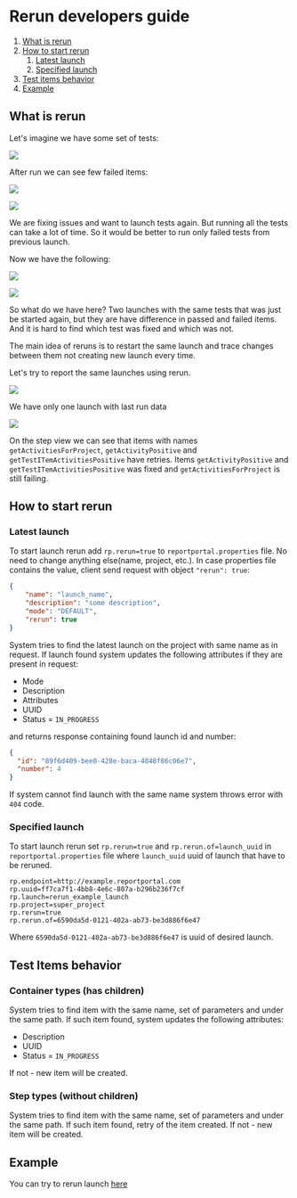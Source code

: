 # Rerun developers guide

1. [What is rerun](#what-is-rerun)
1. [How to start rerun](#how-to-start-rerun)
    1. [Latest launch](#latest-launch)
    1. [Specified launch](#specified-launch)
1. [Test items behavior](#test-items-behavior)
1. [Example](#example)

## What is rerun

Let's imagine we have some set of tests:

![](images/rerun/tests.png)

After run we can see few failed items:

![](images/rerun/launch_filed_1.png)

![](images/rerun/launch_failed_rp_1.png)

We are fixing issues and want to launch tests again. But running all the tests can take a lot of time. So it would be better to run only failed tests from previous launch.

Now we have the following:

![](images/rerun/launch_failed_2.png)

![](images/rerun/launch_failed_rp_2.png)

So what do we have here? Two launches with the same tests that was just be started again, but they are have difference in passed and failed items. And it is hard to find which test was fixed and which was not.

The main idea of reruns is to restart the same launch and trace changes between them not creating new launch every time.

Let's try to report the same launches using rerun.

![](images/rerun/rp_rerun_1.png)

We have only one launch with last run data

![](images/rerun/rp_rerun_step_view.png)

On the step view we can see that items with names `getActivitiesForProject`, `getActivityPositive` and `getTestITemActivitiesPositive` have retries. Items `getActivityPositive` and `getTestITemActivitiesPositive` was fixed and `getActivitiesForProject` is still failing.

## How to start rerun

### Latest launch

To start launch rerun add `rp.rerun=true` to `reportportal.properties` file. No need to change anything else(name, project, etc.). In case properties file contains the value, client send request with object `"rerun": true`:
```json
{
    "name": "launch_name",
    "description": "some description",
    "mode": "DEFAULT",
    "rerun": true
}
```

System tries to find the latest launch on the project with same name as in request. If launch found system updates the following attributes if they are present in request:
- Mode
- Description
- Attributes
- UUID
- Status = `IN_PROGRESS` 

and returns response containing found launch id and number:
```json
{
  "id": "89f6d409-bee0-428e-baca-4848f86c06e7",
  "number": 4
}
```

If system cannot find launch with the same name system throws error with `404` code.

### Specified launch

To start launch rerun set `rp.rerun=true` and `rp.rerun.of=launch_uuid` in `reportportal.properties` file where `launch_uuid` uuid of launch that have to be reruned.

```properties
rp.endpoint=http://example.reportportal.com
rp.uuid=ff7ca7f1-4bb8-4e6c-807a-b296b236f7cf
rp.launch=rerun_example_launch
rp.project=super_project
rp.rerun=true
rp.rerun.of=6590da5d-0121-402a-ab73-be3d886f6e47
```
Where `6590da5d-0121-402a-ab73-be3d886f6e47` is uuid of desired launch.

## Test Items behavior

### Container types (has children)

System tries to find item with the same name, set of parameters and under the same path. If such item found, system updates the following attributes:

- Description
- UUID
- Status = `IN_PROGRESS`
 
If not - new item will be created.

### Step types (without children)

System tries to find item with the same name, set of parameters and under the same path. If such item found, retry of the item created. If not - new item will be created.

## Example

You can try to rerun launch [here](https://github.com/reportportal/examples-java)










